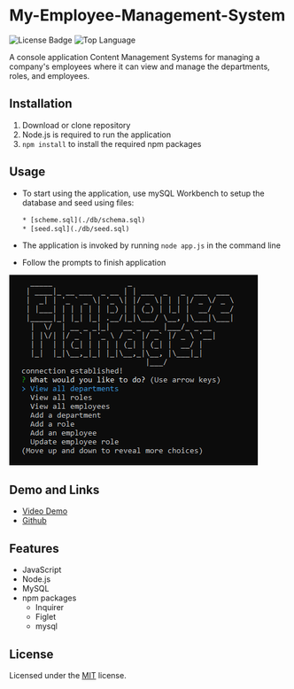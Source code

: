# My-Employee-Management-System

![License Badge](https://img.shields.io/github/license/jak3ster/my-employee-management-system) ![Top Language](https://img.shields.io/github/languages/top/jak3ster/my-employee-management-system)

A console application Content Management Systems for managing a company's employees where it can view and manage the departments, roles, and employees.

## Installation

1. Download or clone repository
2. Node.js is required to run the application
3. `npm install` to install the required npm packages

## Usage

* To start using the application, use mySQL Workbench to setup the database and seed using files:

      * [scheme.sql](./db/schema.sql)
      * [seed.sql](./db/seed.sql)

* The application is invoked by running `node app.js` in the command line  
* Follow the prompts to finish application  

![DemoScreenshot](./assets/demo/my-employee-management-system-demo.png)

## Demo and Links

* [Video Demo](https://drive.google.com/file/d/1aEthJy32mQkgJQb6WPvvUp8xnub3h3DK/view?usp=sharing)
* [Github](https://github.com/jak3ster/my-employee-management-system)

## Features

* JavaScript
* Node.js
* MySQL
* npm packages
  * Inquirer
  * Figlet
  * mysql

## License

  Licensed under the [MIT](LICENSE) license.

